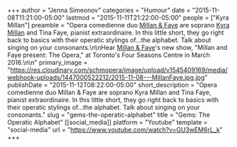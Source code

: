 +++
author = "Jenna Simeonov"
categories = "Humour"
date = "2015-11-08T11:21:00-05:00"
lastmod = "2015-11-11T21:22:00-05:00"
people = ["Kyra Millan"]
preamble = "Opera comedienne duo [Millan & Faye](http://kyra-millan.com/millan-and-faye) are soprano [Kyra Millan](/kyra-millan-arts-education-counts/) and Tina Faye, pianist extraordinaire. In this little short, they go right back to basics with their operatic stylings of...the alphabet. Talk about singing on your consonants.\n\nHear [Millan & Faye](http://kyra-millan.com/millan-and-faye)'s new show, \"Millan and Faye present: The Opera,\" at Toronto's Four Seasons Centre in March 2016.\n\n"
primary_image = "https://res.cloudinary.com/schmopera/image/upload/v1545409169/media/webhook-uploads/1447000522212/2015-11-08---MillanFaye.jpg.jpg"
publishDate = "2015-11-12T08:22:00-05:00"
short_description = "Opera comedienne duo Millan &amp; Faye are soprano Kyra Millan and Tina Faye, pianist extraordinaire. In this little short, they go right back to basics with their operatic stylings of...the alphabet. Talk about singing on your consonants."
slug = "gems-the-operatic-alphabet"
title = "Gems: The Operatic Alphabet"
[[social_media]]
platform = "Youtube"
template = "social-media"
url = "https://www.youtube.com/watch?v=GU3wEM6rL_k"
+++


